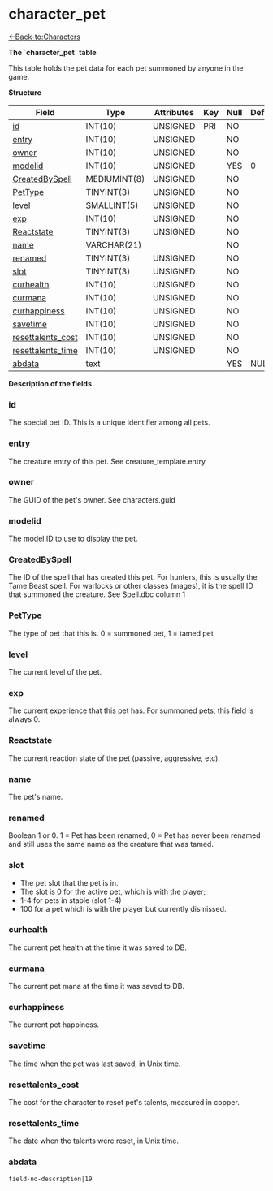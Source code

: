 # character\_pet

[<-Back-to:Characters](database-characters.md)

**The \`character\_pet\` table**

This table holds the pet data for each pet summoned by anyone in the game.

**Structure**

| Field                   | Type         | Attributes | Key | Null | Default | Extra | Comment |
|-------------------------|--------------|------------|-----|------|---------|-------|---------|
| [id][1]                 | INT(10)      | UNSIGNED   | PRI | NO   |         |       |         |
| [entry][2]              | INT(10)      | UNSIGNED   |     | NO   |         |       |         |
| [owner][3]              | INT(10)      | UNSIGNED   |     | NO   |         |       |         |
| [modelid][4]            | INT(10)      | UNSIGNED   |     | YES  | 0       |       |         |
| [CreatedBySpell][5]     | MEDIUMINT(8) | UNSIGNED   |     | NO   |         |       |         |
| [PetType][6]            | TINYINT(3)   | UNSIGNED   |     | NO   |         |       |         |
| [level][7]              | SMALLINT(5)  | UNSIGNED   |     | NO   |         |       |         |
| [exp][8]                | INT(10)      | UNSIGNED   |     | NO   |         |       |         |
| [Reactstate][9]         | TINYINT(3)   | UNSIGNED   |     | NO   |         |       |         |
| [name][10]              | VARCHAR(21)  |            |     | NO   |         |       |         |
| [renamed][11]           | TINYINT(3)   | UNSIGNED   |     | NO   |         |       |         |
| [slot][12]              | TINYINT(3)   | UNSIGNED   |     | NO   |         |       |         |
| [curhealth][13]         | INT(10)      | UNSIGNED   |     | NO   |         |       |         |
| [curmana][14]           | INT(10)      | UNSIGNED   |     | NO   |         |       |         |
| [curhappiness][15]      | INT(10)      | UNSIGNED   |     | NO   |         |       |         |
| [savetime][16]          | INT(10)      | UNSIGNED   |     | NO   |         |       |         |
| [resettalents_cost][17] | INT(10)      | UNSIGNED   |     | NO   |         |       |         |
| [resettalents_time][18] | INT(10)      | UNSIGNED   |     | NO   |         |       |         |
| [abdata][19]            | text         |            |     | YES  | NULL    |       |         |

[1]: #id
[2]: #entry
[3]: #owner
[4]: #modelid
[5]: #createdbyspell
[6]: #pettype
[7]: #level
[8]: #exp
[9]: #reactstate
[10]: #name
[11]: #renamed
[12]: #slot
[13]: #curhealth
[14]: #curmana
[15]: #curhappiness
[16]: #savetime
[17]: #resettalents_cost
[18]: #resettalents_time
[19]: #abdata

**Description of the fields**

### id

The special pet ID. This is a unique identifier among all pets.

### entry

The creature entry of this pet. See creature\_template.entry

### owner

The GUID of the pet's owner. See characters.guid

### modelid

The model ID to use to display the pet.

### CreatedBySpell

The ID of the spell that has created this pet. For hunters, this is usually the Tame Beast spell. For warlocks or other classes (mages), it is the spell ID that summoned the creature. See Spell.dbc column 1

### PetType

The type of pet that this is. 0 = summoned pet, 1 = tamed pet

### level

The current level of the pet.

### exp

The current experience that this pet has. For summoned pets, this field is always 0.

### Reactstate

The current reaction state of the pet (passive, aggressive, etc).

### name

The pet's name.

### renamed

Boolean 1 or 0. 1 = Pet has been renamed, 0 = Pet has never been renamed and still uses the same name as the creature that was tamed.

### slot

- The pet slot that the pet is in.
- The slot is 0 for the active pet, which is with the player;
- 1-4 for pets in stable (slot 1-4)
- 100 for a pet which is with the player but currently dismissed.

### curhealth

The current pet health at the time it was saved to DB.

### curmana

The current pet mana at the time it was saved to DB.

### curhappiness

The current pet happiness.

### savetime

The time when the pet was last saved, in Unix time.

### resettalents\_cost

The cost for the character to reset pet's talents, measured in copper.

### resettalents\_time

The date when the talents were reset, in Unix time.

### abdata

`field-no-description|19`
